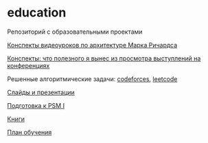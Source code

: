 # education
Репозиторий с образовательными проектами

[Конспекты видеоуроков по архитектуре Марка Ричардса](https://github.com/kuznetsovvj/education/blob/main/Software%20Architecture%20Monday.md)

[Конспекты: что полезного я вынес из просмотра выступлений на конференциях](https://github.com/kuznetsovvj/education/blob/main/conference%20clips.md)

Решенные алгоритмические задачи: [codeforces](https://github.com/kuznetsovvj/education/tree/main/algorithms/codeforces), [leetcode](https://github.com/kuznetsovvj/education/tree/main/algorithms/leetcode)

[Слайды и презентации](https://github.com/kuznetsovvj/education/tree/main/slides/slides.md)

[Подготовка к PSM I](https://github.com/kuznetsovvj/education/tree/main/psmi.md)

[Книги](https://github.com/kuznetsovvj/education/tree/main/books.md)

[План обучения](https://github.com/kuznetsovvj/education/tree/main/plans.md)